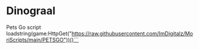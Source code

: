 # Dinograal
Pets Go script
loadstring(game:HttpGet("https://raw.githubusercontent.com/ImDigitalz/MoriScripts/main/PETSGO"))()```

